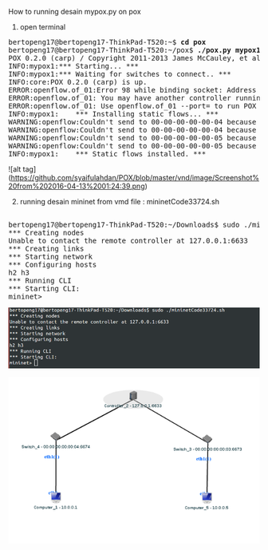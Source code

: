 How to running desain mypox.py on pox 

1. open terminal

<pre>
bertopeng17@bertopeng17-ThinkPad-T520:~$ <b>cd pox</b>
bertopeng17@bertopeng17-ThinkPad-T520:~/pox$ <b>./pox.py mypox1</b>
POX 0.2.0 (carp) / Copyright 2011-2013 James McCauley, et al.
INFO:mypox1:*** Starting... ***
INFO:mypox1:*** Waiting for switches to connect.. ***
INFO:core:POX 0.2.0 (carp) is up.
ERROR:openflow.of_01:Error 98 while binding socket: Address already in use
ERROR:openflow.of_01: You may have another controller running.
ERROR:openflow.of_01: Use openflow.of_01 --port=<port> to run POX on another port.
INFO:mypox1:    *** Installing static flows... ***
WARNING:openflow:Couldn't send to 00-00-00-00-00-04 because we're not connected to it!
WARNING:openflow:Couldn't send to 00-00-00-00-00-04 because we're not connected to it!
WARNING:openflow:Couldn't send to 00-00-00-00-00-05 because we're not connected to it!
WARNING:openflow:Couldn't send to 00-00-00-00-00-05 because we're not connected to it!
INFO:mypox1:    *** Static flows installed. ***
</pre>

![alt tag] (https://github.com/syaifulahdan/POX/blob/master/vnd/image/Screenshot%20from%202016-04-13%2001:24:39.png)

2. running desain mininet from vmd file : mininetCode33724.sh

<pre>

bertopeng17@bertopeng17-ThinkPad-T520:~/Downloads$ sudo ./mininetCode33724.sh 
*** Creating nodes
Unable to contact the remote controller at 127.0.0.1:6633
*** Creating links
*** Starting network
*** Configuring hosts
h2 h3 
*** Running CLI
*** Starting CLI:
mininet> 
</pre>

![alt tag](https://github.com/syaifulahdan/POX/blob/master/vnd/image/Screenshot%20from%202016-04-13%2001:31:50.png)


![alt tag](https://github.com/syaifulahdan/POX/blob/master/vnd/image/Screenshot%20from%202016-04-13%2001:33:44.png)
